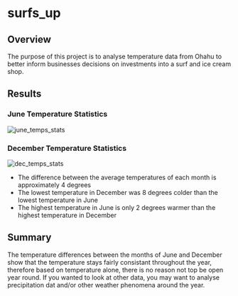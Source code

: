 # surfs_up

## Overview
  The purpose of this project is to analyse temperature data from Ohahu to better inform businesses decisions on investments into a surf and ice cream shop.
  
## Results
### June Temperature Statistics
![june_temps_stats](https://user-images.githubusercontent.com/82982832/123559904-f57d4700-d76c-11eb-9f62-3d53330a9eff.png)
### December Temperature Statistics
![dec_temps_stats](https://user-images.githubusercontent.com/82982832/123559941-2d848a00-d76d-11eb-95bc-e1b5d09173b7.png)

- The difference between the average temperatures of each month is approximately 4 degrees
- The lowest temperature in December was 8 degrees colder than the lowest temperature in June
- The highest temperature in June is only 2 degrees warmer than the highest temperature in December

## Summary
  The temperature differences between the months of June and December show that the temperature stays fairly consistant throughout the year, therefore based on temperature alone, there is no reason not top be open year round. If you wanted to look at other data, you may want to analyse precipitation dat and/or other weather phenomena around the year.
